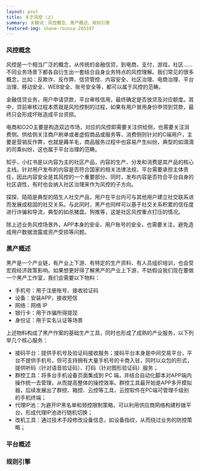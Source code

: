 ```yaml
---
layout: post
title: 关于风控（上）
summary: 关键词：风控概念、黑产概述、规则引擎
featured-img: shane-rounce-205187
---
```

### 风控概念

风控是一个相当广泛的概念，从传统的金融信贷，到电商，支付，游戏，社区......不同业务场景下都各自衍生出一套结合自身业务特点的风控理解。我们常见的很多概念，比如：反欺诈、反作弊、信贷管控、内容安全、社区治理、电商治理、平台治理、移动安全、WEB安全、账号安全等，都可以属于风控的范畴。

金融信贷业务，用户申请贷款，平台审核信用，最终确定是否放贷及对应额度。其中，贷前审核过程本质就是风险控制的过程，如果有用户冒用身份申领到贷款，最终只会形成坏账造成平台资损。

电商和O2O主要是构造双边市场，对应的风控即需要关注供给侧，也需要关注消费侧。供给侧关注商户刷单或者虚假商品或服务等，消费侧则针对的C端用户，主要是营销反作弊，也就是薅羊毛，商品服务过程中也容易产生纠纷，典型的如滴滴的司乘纠纷，这也属于平台治理的范畴。

知乎、小红书是以内容为主的社区产品，内容的生产、分发和消费是其产品的核心主线。针对用户发布的内容是否符合国家的相关法律法规，平台需要承担主体责任，因此内容安全是其风控的一个重要部分。同时，发布内容是否符合平台自身的社区调性，有时也会纳入社区治理来作为风控的子方向。

探探、陌陌是典型的陌生人社交产品，用户在平台内可与其他用户建立社交联系进而发展成稳固的社交关系。与此同时，黑产也同样可以基于社交关系积累的信任度进行诈骗和导流，典型的如杀猪盘、狗推等，这是社区风控重点打压的情况。

除上述业务风控场景外，APP本身的安全、用户账号的安全，也需要关注，避免造成用户数据泄露或资产受损等问题。

### 黑产概述

黑产是一个产业链，有产业上下游、有特定的生产资料、有人员组织培训，也会受宏观经济政策影响。如果想更好得了解黑产的产业上下游，不妨假设我们现在要做一个黑产工作室，我们会需要以下物料：

- 手机号：用于注册账号、接收验证码
- 设备：安装APP，接收短信
- 网络：网络 IP
- 银行卡：用于诈骗所得提现
- 身份证：用于实名认证等场景

上述物料构成了黑产作案的基础生产工具，同时也形成了成熟的产业服务，以下列举几个核心服务：

- 接码平台：提供手机号及验证码接收服务；接码平台本身是中间交易平台，平台不提供手机号，但可支持拥有大量手机号的卡商入驻，同时以众包的形式，提供听码（针对语音验证码）、打码（针对图形验证码）服务；
- 群控工具：将多台手机设备页面集成到 PC 端，并结合自动化脚本对APP端内操作统一去管理，从而提高整体的操控效率。群控工具最开始是APP多开模拟器，后续发展出了群控、箱控、云控等工具，云控软件在PC端可管理千级别的手机终端；
- 代理IP池：为避开IP黑名单和频控限制策略，可以利用供应商网络构建秒拨平台，形成代理IP池进行随机切换；
- 改机工具：通过技术手段修改设备信息，如设备指纹，从而绕过业务的防控策略；

### 平台概述



### 规则引擎
